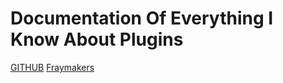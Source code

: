 # Documentation Of Everything I Know About Plugins
 
[GITHUB](/howtobasic%20how%20to%20create%20a%20fraytools%20plugin/mySecondMarkdownFile)
[Fraymakers](https://store.steampowered.com/app/1420350/Fraymakers/)